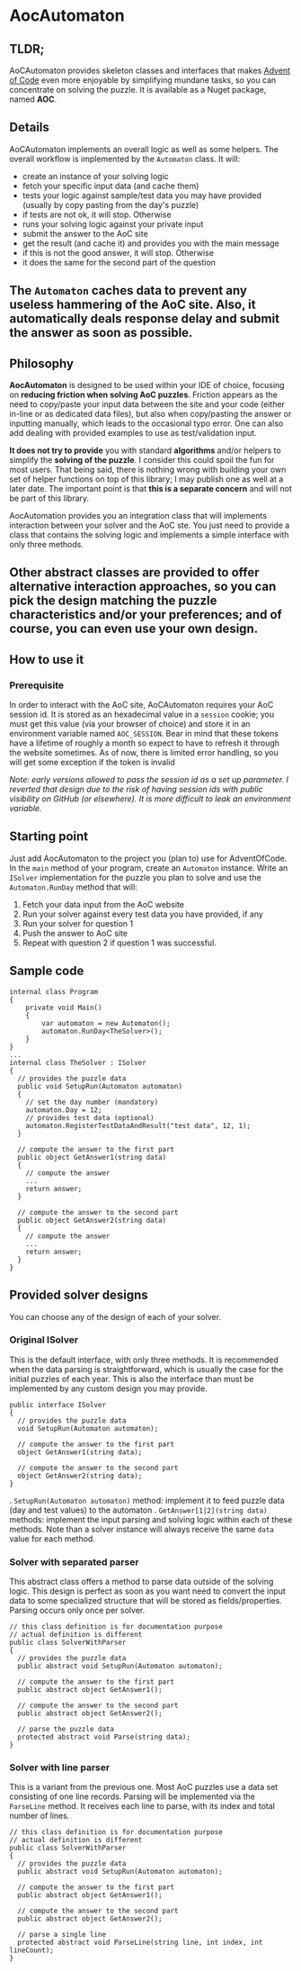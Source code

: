 # AocAutomaton
## TLDR;
AoCAutomaton provides skeleton classes and interfaces that
makes [Advent of Code](https://adventofcode.com/) even more enjoyable by 
simplifying mundane tasks, so you can concentrate on solving the puzzle.
It is available as a Nuget package, named **AOC**.

## Details
AoCAutomaton implements an overall logic as well as some helpers.
The overall workflow is implemented by the `Automaton` class.
It will:
- create an instance of your solving logic
- fetch your specific input data (and cache them)
- tests your logic against sample/test data you may have provided
  (usually by copy pasting from the day's puzzle)
- if tests are not ok, it will stop. Otherwise
- runs your solving logic against your private input
- submit the answer to the AoC site
- get the result (and cache it) and provides you with the main message
- if this is not the good answer, it will stop. Otherwise
- it does the same for the second part of the question

The `Automaton` caches data to prevent any useless hammering of the AoC
site. Also, it automatically deals response delay and submit the answer
as soon as possible.
---
## Philosophy
**AocAutomaton** is designed to be used within your IDE of choice, focusing on **reducing friction when
solving AoC puzzles**. Friction appears as the need to copy/paste your input data between the site and
your code (either in-line or as dedicated data files), but also when copy/pasting the answer 
or inputting manually, which leads to the occasional typo error. 
One can also add dealing with provided examples to use as test/validation input.

**It does not try to provide** you with standard **algorithms** and/or helpers to simplify the **solving of
the puzzle**. I consider this could spoil the fun for most users.
That being said, there is nothing wrong with building your own set of helper functions on top
of this library; I may publish one as well at a later date.
The important point is that **this is a separate concern** and will not be part of this library.

AocAutomation provides you an integration class that will implements interaction between your solver
 and the AoC ste.
You just need to provide a class that contains the solving logic and implements a simple interface
with only three methods.

Other abstract classes are provided to offer alternative interaction approaches, so you can pick the
design matching the puzzle characteristics and/or your preferences; and of course, you can even use
your own design.
---
## How to use it
### Prerequisite
In order to interact with the AoC site, AoCAutomaton requires your AoC
session id. It is stored as an hexadecimal value in a `session` cookie;
you must get this value (via your browser of choice) and store it in an environment variable named 
`AOC_SESSION`. Bear in mind that these tokens have a lifetime of roughly a month so expect
to have to refresh it through the website sometimes. As of now, there is limited error handling, so
you will get some exception if the token is invalid

_Note: early versions allowed to pass the session id as a set up parameter. I reverted that design 
due to the risk of having session ids with public visibility on GitHub (or elsewhere). It is more 
difficult to leak an environment variable._

## Starting point
Just add AocAutomaton to the project you (plan to) use for AdventOfCode.
In the `main` method of your program, create an `Automaton` instance.
Write an `ISolver` implementation for the puzzle you plan to solve and 
use the `Automaton.RunDay` method that will:
1. Fetch your data input from the AoC website
2. Run your solver against every test data you have provided, if any
3. Run your solver for question 1
4. Push the answer to AoC site
5. Repeat with question 2 if question 1 was successful.

## Sample code

```[csharp]
internal class Program
{
    private void Main()
    {
        var automaton = new Automaton();
        automaton.RunDay<TheSolver>();
    }
}
...
internal class TheSolver : ISolver
{
  // provides the puzzle data
  public void SetupRun(Automaton automaton)
  {
    // set the day number (mandatory)
    automaton.Day = 12;
    // provides test data (optional)
    automaton.RegisterTestDataAndResult("test data", 12, 1);
  }
  
  // compute the answer to the first part
  public object GetAnswer1(string data)
  {
    // compute the answer
    ...
    return answer;
  }

  // compute the answer to the second part
  public object GetAnswer2(string data)
  {
    // compute the answer
    ...
    return answer;
  }
}
```

## Provided solver designs
You can choose any of the design of each of your solver.

### Original ISolver
This is the default interface, with only three methods. It is recommended when the data parsing
is straightforward, which is usually the case for the initial puzzles of each year.
This is also the interface than must be implemented by any custom design you may provide.

```[csharp]
public interface ISolver
{
  // provides the puzzle data
  void SetupRun(Automaton automaton);
  
  // compute the answer to the first part
  object GetAnswer1(string data);

  // compute the answer to the second part
  object GetAnswer2(string data);
}
```

. `SetupRun(Automaton automaton)` method: implement it to feed puzzle data (day and test values)
to the automaton
. `GetAnswer[1|2](string data)` methods: implement the input parsing and solving logic within 
each of these methods. Note than a solver instance will always receive the same `data` value
for each method.

### Solver with separated parser
This abstract class offers a method to parse data outside of the solving logic.
This design is perfect as soon as you want need to convert the input data to some
specialized structure that will be stored as fields/properties.
Parsing occurs only once per solver.

``` [Csharp]
// this class definition is for documentation purpose
// actual definition is different 
public class SolverWithParser
{
  // provides the puzzle data
  public abstract void SetupRun(Automaton automaton);
  
  // compute the answer to the first part
  public abstract object GetAnswer1();

  // compute the answer to the second part
  public abstract object GetAnswer2();
  
  // parse the puzzle data
  protected abstract void Parse(string data);
}
```

### Solver with line parser 
This is a variant from the previous one. Most AoC puzzles use a data set
consisting of one line records. Parsing will be implemented via the `ParseLine` method.
It receives each line to parse, with its index and total number of lines.

```[csharp]
// this class definition is for documentation purpose
// actual definition is different 
public class SolverWithParser
{
  // provides the puzzle data
  public abstract void SetupRun(Automaton automaton);
  
  // compute the answer to the first part
  public abstract object GetAnswer1();

  // compute the answer to the second part
  public abstract object GetAnswer2();
  
  // parse a single line
  protected abstract void ParseLine(string line, int index, int lineCount);
}
```
